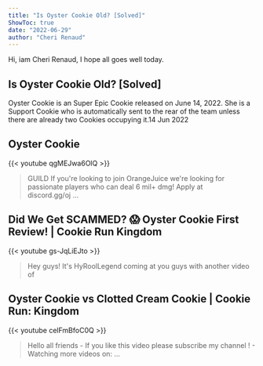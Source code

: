 ```yaml
---
title: "Is Oyster Cookie Old? [Solved]"
ShowToc: true 
date: "2022-06-29"
author: "Cheri Renaud" 
---
```


Hi, iam Cheri Renaud, I hope all goes well today.
## Is Oyster Cookie Old? [Solved]
Oyster Cookie is an Super Epic Cookie released on June 14, 2022. She is a Support Cookie who is automatically sent to the rear of the team unless there are already two Cookies occupying it.14 Jun 2022

## Oyster Cookie
{{< youtube qgMEJwa6OlQ >}}
>GUILD If you're looking to join OrangeJuice we're looking for passionate players who can deal 6 mil+ dmg! Apply at discord.gg/oj ...

## Did We Get SCAMMED? 😱 Oyster Cookie First Review! | Cookie Run Kingdom
{{< youtube gs-JqLiEJto >}}
>Hey guys! It's HyRoolLegend coming at you guys with another video of 

## Oyster Cookie vs Clotted Cream Cookie | Cookie Run: Kingdom
{{< youtube celFmBfoC0Q >}}
>Hello all friends   - If you like this video please subscribe my channel ! - Watching more videos on: ...

